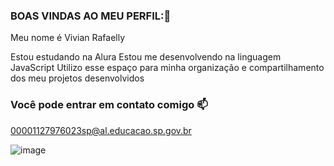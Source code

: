 ### BOAS VINDAS AO MEU PERFIL:💜

Meu nome é Vivian Rafaelly

Estou estudando na Alura
Estou me desenvolvendo na linguagem JavaScript
Utilizo esse espaço para minha organização e compartilhamento dos meu projetos desenvolvidos

### Você pode entrar em contato comigo 📫

00001127976023sp@al.educacao.sp.gov.br

![image](https://github.com/user-attachments/assets/e292cec2-c86f-499a-9c12-3d2baf7a1cb5)

